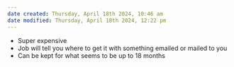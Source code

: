 ```yaml
---
date created: Thursday, April 18th 2024, 10:46 am
date modified: Thursday, April 18th 2024, 12:22 pm
---
```


- Super expensive
- Job will tell you where to get it with something emailed or mailed to you
- Can be kept for what seems to be up to 18 months